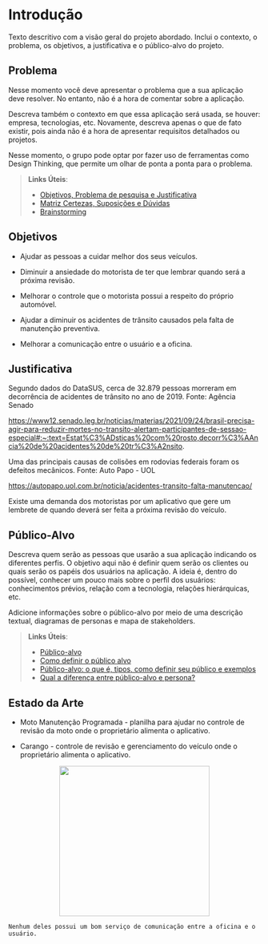 # Introdução

Texto descritivo com a visão geral do projeto abordado. Inclui o contexto, o problema, os objetivos, a justificativa e o público-alvo do projeto.

## Problema
Nesse momento você deve apresentar o problema que a sua aplicação deve  resolver. No entanto, não é a hora de comentar sobre a aplicação.

Descreva também o contexto em que essa aplicação será usada, se  houver: empresa, tecnologias, etc. Novamente, descreva apenas o que de  fato existir, pois ainda não é a hora de apresentar requisitos  detalhados ou projetos.

Nesse momento, o grupo pode optar por fazer uso  de ferramentas como Design Thinking, que permite um olhar de ponta a ponta para o problema.

> **Links Úteis**:
> - [Objetivos, Problema de pesquisa e Justificativa](https://medium.com/@versioparole/objetivos-problema-de-pesquisa-e-justificativa-c98c8233b9c3)
> - [Matriz Certezas, Suposições e Dúvidas](https://medium.com/educa%C3%A7%C3%A3o-fora-da-caixa/matriz-certezas-suposi%C3%A7%C3%B5es-e-d%C3%BAvidas-fa2263633655)
> - [Brainstorming](https://www.euax.com.br/2018/09/brainstorming/)

## Objetivos

 - Ajudar as pessoas a cuidar melhor dos seus veículos.
 
 - Diminuir a ansiedade do motorista de ter que lembrar quando será a próxima revisão.
 
 - Melhorar o controle que o motorista possui a respeito do próprio automóvel.
 
 - Ajudar a diminuir os acidentes de trânsito causados pela falta de manutenção preventiva.
 
 - Melhorar a comunicação entre o usuário e a oficina.


## Justificativa

Segundo dados do DataSUS, cerca de 32.879 pessoas morreram em decorrência de acidentes de trânsito no ano de 2019. Fonte: Agência Senado

https://www12.senado.leg.br/noticias/materias/2021/09/24/brasil-precisa-agir-para-reduzir-mortes-no-transito-alertam-participantes-de-sessao-especial#:~:text=Estat%C3%ADsticas%20com%20rosto,decorr%C3%AAncia%20de%20acidentes%20de%20tr%C3%A2nsito.

Uma das principais causas de colisões em rodovias federais foram os defeitos mecânicos. Fonte: Auto Papo - UOL

https://autopapo.uol.com.br/noticia/acidentes-transito-falta-manutencao/

Existe uma demanda dos motoristas por um aplicativo que gere um lembrete de quando deverá ser feita a próxima revisão do veículo.


## Público-Alvo

Descreva quem serão as pessoas que usarão a sua aplicação indicando os diferentes perfis. O objetivo aqui não é definir quem serão os clientes ou quais serão os papéis dos usuários na aplicação. A ideia é, dentro do possível, conhecer um pouco mais sobre o perfil dos usuários: conhecimentos prévios, relação com a tecnologia, relações
hierárquicas, etc.

Adicione informações sobre o público-alvo por meio de uma descrição textual, diagramas de personas e mapa de stakeholders.

> **Links Úteis**:
> - [Público-alvo](https://blog.hotmart.com/pt-br/publico-alvo/)
> - [Como definir o público alvo](https://exame.com/pme/5-dicas-essenciais-para-definir-o-publico-alvo-do-seu-negocio/)
> - [Público-alvo: o que é, tipos, como definir seu público e exemplos](https://klickpages.com.br/blog/publico-alvo-o-que-e/)
> - [Qual a diferença entre público-alvo e persona?](https://rockcontent.com/blog/diferenca-publico-alvo-e-persona/)

## Estado da Arte
  - Moto Manutenção Programada - planilha para ajudar no controle de revisão da moto onde o proprietário alimenta o aplicativo.
   
  - Carango - controle de revisão e gerenciamento do veículo onde o proprietário alimenta o aplicativo.
<div align="center">
<img src="https://user-images.githubusercontent.com/101222207/158488167-2f95a81e-1299-449c-a24e-efe70de1837b.jpg" width="300px" />
 </div>
 
    Nenhum deles possui um bom serviço de comunicação entre a oficina e o usuário.
